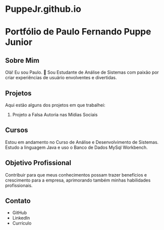 # PuppeJr.github.io

# Portfólio de Paulo Fernando Puppe Junior

## Sobre Mim

Olá! Eu sou Paulo. 👋 Sou Estudante de Análise de Sistemas com paixão por criar experiências de usuário envolventes e divertidas. 

## Projetos

Aqui estão alguns dos projetos em que trabalhei:

1. Projeto a Falsa Autoria nas Mídias Sociais

## Cursos

Estou em andamento no Curso de Análise e Desenvolvimento de Sistemas. Estudo a linguagem Java e uso o Banco de Dados MySql Workbench.

## Objetivo Profissional

Contribuir para que meus conhecimentos possam trazer benefícios e crescimento para a empresa, aprimorando também minhas habilidades profissionais.

## Contato

- GitHub
- LinkedIn
- Currículo


